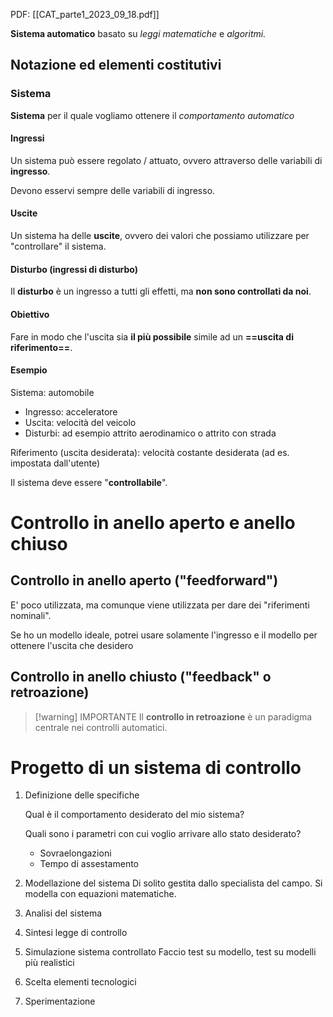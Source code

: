 PDF: [[CAT_parte1_2023_09_18.pdf]]

**Sistema automatico** basato su *leggi matematiche* e *algoritmi.*

## Notazione ed elementi costitutivi

### Sistema
**Sistema** per il quale vogliamo ottenere il *comportamento automatico*
#### Ingressi
Un sistema può essere regolato / attuato, ovvero attraverso delle variabili di **ingresso**.

Devono esservi sempre delle variabili di ingresso.
#### Uscite
Un sistema ha delle **uscite**, ovvero dei valori che possiamo utilizzare per "controllare" il sistema.
#### Disturbo (ingressi di disturbo)
Il **disturbo** è un ingresso a tutti gli effetti, ma **non sono controllati da noi**.
#### Obiettivo
Fare in modo che l'uscita sia **il più possibile** simile ad un **==uscita di riferimento==**.


#### Esempio

Sistema: automobile

- Ingresso: acceleratore
- Uscita: velocità del veicolo
- Disturbi: ad esempio attrito aerodinamico o attrito con strada

Riferimento (uscita desiderata): velocità costante desiderata (ad es. impostata dall'utente)

Il sistema deve essere "**controllabile**".

# Controllo in anello aperto e anello chiuso

## Controllo in anello aperto ("feedforward")

E' poco utilizzata, ma comunque viene utilizzata per dare dei "riferimenti nominali".

Se ho un modello ideale, potrei usare solamente l'ingresso e il modello per ottenere l'uscita che desidero

## Controllo in anello chiusto ("feedback" o retroazione)

>[!warning] IMPORTANTE
>Il **controllo in retroazione** è un paradigma centrale nei controlli automatici.



# Progetto di un sistema di controllo

1. Definizione delle specifiche
	
	Qual è il comportamento desiderato del mio sistema? 
	
	Quali sono i parametri con cui voglio arrivare allo stato desiderato?
	- Sovraelongazioni
	- Tempo di assestamento

2. Modellazione del sistema
	Di solito gestita dallo specialista del campo. Si modella con equazioni matematiche.

3. Analisi del sistema
4. Sintesi legge di controllo
5. Simulazione sistema controllato
	Faccio test su modello, test su modelli più realistici
6. Scelta elementi tecnologici
	
7. Sperimentazione